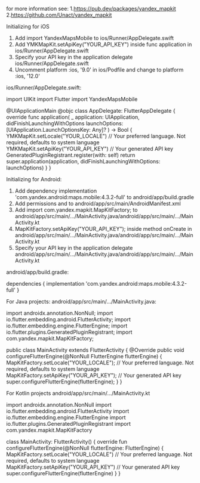 for more information see:
1.https://pub.dev/packages/yandex_mapkit
2.https://github.com/Unact/yandex_mapkit


Initializing for iOS

1. Add import YandexMapsMobile to ios/Runner/AppDelegate.swift
2. Add YMKMapKit.setApiKey("YOUR_API_KEY") inside func application in ios/Runner/AppDelegate.swift
3. Specify your API key in the application delegate ios/Runner/AppDelegate.swift
4. Uncomment platform :ios, '9.0' in ios/Podfile and change to platform :ios, '12.0'


ios/Runner/AppDelegate.swift:

   import UIKit
   import Flutter
   import YandexMapsMobile
   
   @UIApplicationMain
   @objc class AppDelegate: FlutterAppDelegate {
      override func application(
         _ application: UIApplication,
         didFinishLaunchingWithOptions launchOptions: [UIApplication.LaunchOptionsKey: Any]?
      ) -> Bool {
         YMKMapKit.setLocale("YOUR_LOCALE") // Your preferred language. Not required, defaults to system language
         YMKMapKit.setApiKey("YOUR_API_KEY") // Your generated API key
         GeneratedPluginRegistrant.register(with: self)
         return super.application(application, didFinishLaunchingWithOptions: launchOptions)
      }
   }

Initializing for Android:  

1. Add dependency implementation 'com.yandex.android:maps.mobile:4.3.2-full' to android/app/build.gradle
2. Add permissions <uses-permission android:name="android.permission.INTERNET"/> 
   and <uses-permission android:name="android.permission.ACCESS_FINE_LOCATION"/> 
   to android/app/src/main/AndroidManifest.xml
3. Add import com.yandex.mapkit.MapKitFactory;
   to android/app/src/main/.../MainActivity.java/android/app/src/main/.../MainActivity.kt
4. MapKitFactory.setApiKey("YOUR_API_KEY");
   inside method onCreate in android/app/src/main/.../MainActivity.java/android/app/src/main/.../MainActivity.kt
5. Specify your API key in the application delegate android/app/src/main/.../MainActivity.java/android/app/src/main/.../MainActivity.kt

android/app/build.gradle:

   dependencies {
      implementation 'com.yandex.android:maps.mobile:4.3.2-full'
   }

For Java projects:
android/app/src/main/.../MainActivity.java:

   import androidx.annotation.NonNull;
   import io.flutter.embedding.android.FlutterActivity;
   import io.flutter.embedding.engine.FlutterEngine;
   import io.flutter.plugins.GeneratedPluginRegistrant;
   import com.yandex.mapkit.MapKitFactory;
   
   public class MainActivity extends FlutterActivity {
      @Override
      public void configureFlutterEngine(@NonNull FlutterEngine flutterEngine) {
         MapKitFactory.setLocale("YOUR_LOCALE"); // Your preferred language. Not required, defaults to system language
         MapKitFactory.setApiKey("YOUR_API_KEY"); // Your generated API key
         super.configureFlutterEngine(flutterEngine);
      }
   }


For Kotlin projects
android/app/src/main/.../MainActivity.kt

   import androidx.annotation.NonNull
   import io.flutter.embedding.android.FlutterActivity
   import io.flutter.embedding.engine.FlutterEngine
   import io.flutter.plugins.GeneratedPluginRegistrant
   import com.yandex.mapkit.MapKitFactory
   
   class MainActivity: FlutterActivity() {
      override fun configureFlutterEngine(@NonNull flutterEngine: FlutterEngine) {
         MapKitFactory.setLocale("YOUR_LOCALE") // Your preferred language. Not required, defaults to system language
         MapKitFactory.setApiKey("YOUR_API_KEY") // Your generated API key
         super.configureFlutterEngine(flutterEngine)
      }
   }